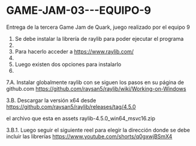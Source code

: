 # GAME-JAM-03---EQUIPO-9
Entrega de la tercera Game Jam de Quark, juego realizado por el equipo 9

1. Se debe instalar la librería de raylib para poder ejecutar el programa
2. 
3. Para hacerlo acceder a https://www.raylib.com/
4. 
5. Luego existen dos opciones para instalarlo
6. 
7.A. Instalar globalmente raylib con se siguen los pasos en su página de github.com 
https://github.com/raysan5/raylib/wiki/Working-on-Windows

3.B. Descargar la versión x64 desde https://github.com/raysan5/raylib/releases/tag/4.5.0

el archivo que esta en assets 
raylib-4.5.0_win64_msvc16.zip 

3.B.1. Luego seguir el siguiente reel para elegir la dirección donde se debe incluir las librerías
https://www.youtube.com/shorts/q0gxwjBSmX4
